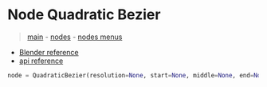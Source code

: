 # Node Quadratic Bezier

> [main](../structure.md) - [nodes](nodes.md) - [nodes menus](nodes_menus.md)

- [Blender reference](https://docs.blender.org/manual/en/latest/modeling/geometry_nodes/curve_primitives/quadratic_bezier.html)
 - [api reference]({node.blender_python_ref})

```python
node = QuadraticBezier(resolution=None, start=None, middle=None, end=None)```
